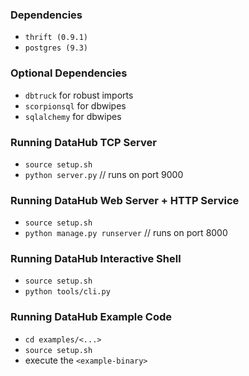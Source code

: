 ### Dependencies
* `thrift (0.9.1)`
* `postgres (9.3)`


### Optional Dependencies 
* `dbtruck` for robust imports
* `scorpionsql` for dbwipes
* `sqlalchemy` for dbwipes

### Running DataHub TCP Server
* `source setup.sh`
* `python server.py` // runs on port 9000

### Running DataHub Web Server + HTTP Service
* `source setup.sh`
* `python manage.py runserver` // runs on port 8000

### Running DataHub Interactive Shell
* `source setup.sh`
* `python tools/cli.py`

### Running DataHub Example Code
* `cd examples/<...>`
* `source setup.sh`
* execute the `<example-binary>`
